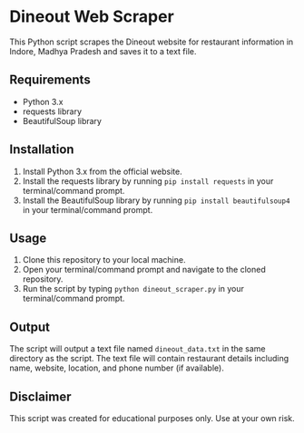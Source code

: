 # Dineout Web Scraper

This Python script scrapes the Dineout website for restaurant information in Indore, Madhya Pradesh and saves it to a text file.

## Requirements

- Python 3.x
- requests library
- BeautifulSoup library

## Installation

1. Install Python 3.x from the official website.
2. Install the requests library by running `pip install requests` in your terminal/command prompt.
3. Install the BeautifulSoup library by running `pip install beautifulsoup4` in your terminal/command prompt.

## Usage

1. Clone this repository to your local machine.
2. Open your terminal/command prompt and navigate to the cloned repository.
3. Run the script by typing `python dineout_scraper.py` in your terminal/command prompt.

## Output

The script will output a text file named `dineout_data.txt` in the same directory as the script. The text file will contain restaurant details including name, website, location, and phone number (if available).

## Disclaimer

This script was created for educational purposes only. Use at your own risk.
